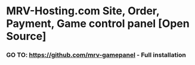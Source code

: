 # MRV-Hosting.com Site, Order, Payment, Game control panel [Open Source]


### GO TO: https://github.com/mrv-gamepanel - Full installation
